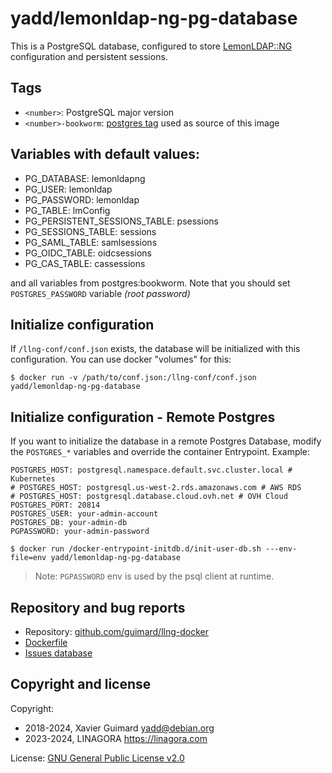 # yadd/lemonldap-ng-pg-database

This is a PostgreSQL database, configured to store
[LemonLDAP::NG](https://lemonldap-ng.org) configuration and persistent
sessions.

## Tags

* `<number>`: PostgreSQL major version
* `<number>-bookworm`: [postgres tag](https://hub.docker.com/_/postgres) used as source of this image

## Variables with default values:

* PG\_DATABASE: lemonldapng
* PG\_USER: lemonldap
* PG\_PASSWORD: lemonldap
* PG\_TABLE: lmConfig
* PG\_PERSISTENT\_SESSIONS\_TABLE: psessions
* PG\_SESSIONS\_TABLE: sessions
* PG\_SAML\_TABLE: samlsessions
* PG\_OIDC\_TABLE: oidcsessions
* PG\_CAS\_TABLE: cassessions

and all variables from postgres:bookworm. Note that you should set
`POSTGRES_PASSWORD` variable _(root password)_

## Initialize configuration

If `/llng-conf/conf.json` exists, the database will be initialized with this
configuration. You can use docker "volumes" for this:

```shell
$ docker run -v /path/to/conf.json:/llng-conf/conf.json yadd/lemonldap-ng-pg-database
```

## Initialize configuration - Remote Postgres
If you want to initialize the database in a remote Postgres Database, modify the `POSTGRES_*` variables and override the container Entrypoint. Example:
```shell
POSTGRES_HOST: postgresql.namespace.default.svc.cluster.local # Kubernetes
# POSTGRES_HOST: postgresql.us-west-2.rds.amazonaws.com # AWS RDS
# POSTGRES_HOST: postgresql.database.cloud.ovh.net # OVH Cloud
POSTGRES_PORT: 20814
POSTGRES_USER: your-admin-account
POSTGRES_DB: your-admin-db
PGPASSWORD: your-admin-password

$ docker run /docker-entrypoint-initdb.d/init-user-db.sh ---env-file=env yadd/lemonldap-ng-pg-database 
```
>Note: `PGPASSWORD` env is used by the psql client at runtime.
## Repository and bug reports

* Repository: [github.com/guimard/llng-docker](https://github.com/guimard/llng-docker/tree/master/pg)
* [Dockerfile](https://github.com/guimard/llng-docker/blob/master/pg/Dockerfile)
* [Issues database](https://github.com/guimard/llng-docker/issues)

## Copyright and license

Copyright:
 * 2018-2024, Xavier Guimard <yadd@debian.org>
 * 2023-2024, LINAGORA <https://linagora.com>

License: [GNU General Public License v2.0](https://github.com/guimard/llng-docker/blob/master/LICENSE)
